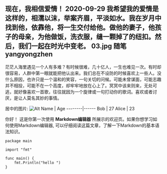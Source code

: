 现在，我相信爱情！
2020-09-29
我希望我的爱情是这样的，相濡以沫，举案齐眉，平淡如水。我在岁月中找到他，依靠他，将一生交付给他。做他的妻子，他孩子的母亲，为他做饭，洗衣服，缝一颗掉了的纽扣。然后，我们一起在时光中变老。
03.jpg
随笔
yangyongzhen
----------------------------------------------------------------------------------------


茫茫人海里遇见一个人有多难？有时候很难，几十亿人，一生也难见一次。有时却很容易，人群中第一眼就能把他认出来。我们总在不设防的时候喜欢上一些人。没什么原因，也许只是一个温和的笑容，一句关切的问候。可能未曾谋面，可能志趣并不相投，可能不在一个高度，却牢牢地放在心上了。冥冥中该来则来，无处可逃，就好像喜欢一首歌，往往就因为一个旋律或一句打动你的歌词。喜欢或者讨厌，是让人莫名其妙的事情。

居中的图片: ![Alt](/assets/images/03.jpg)
Name    | Age
--------|------
Bob     | 27
Alice   | 23

你好！ 这是你第一次使用 **Markdown编辑器** 所展示的欢迎页。如果你想学习如何使用Markdown编辑器, 可以仔细阅读这篇文章，了解一下Markdown的基本语法知识。

```golang
package main

import "fmt"

func main() {
	fmt.Println("hello ")
}
```
